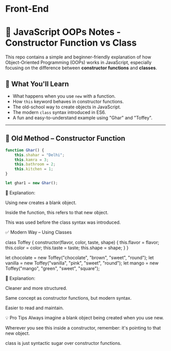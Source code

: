 # Front-End

# 🧠 JavaScript OOPs Notes - Constructor Function vs Class

This repo contains a simple and beginner-friendly explanation of how Object-Oriented Programming (OOPs) works in JavaScript, especially focusing on the difference between **constructor functions** and **classes**.

## 🚀 What You'll Learn

- What happens when you use `new` with a function.
- How `this` keyword behaves in constructor functions.
- The old-school way to create objects in JavaScript.
- The modern `class` syntax introduced in ES6.
- A fun and easy-to-understand example using "Ghar" and "Toffey".

---

## 📜 Old Method – Constructor Function

```js
function Ghar() {
    this.shahar = "Delhi";
    this.kamra = 3;
    this.bathroom = 2;
    this.kitchen = 1;
}

let ghar1 = new Ghar();
```

🧠 Explanation:

Using new creates a blank object.

Inside the function, this refers to that new object.

This was used before the class syntax was introduced.

✅ Modern Way – Using Classes

class Toffey {
    constructor(flavor, color, taste, shape) {
        this.flavor = flavor;
        this.color = color;
        this.taste = taste;
        this.shape = shape;
    }
}

let chocolate = new Toffey("chocolate", "brown", "sweet", "round");
let vanilla = new Toffey("vanilla", "pink", "sweet", "round");
let mango = new Toffey("mango", "green", "sweet", "square");


🎯 Explanation:

Cleaner and more structured.

Same concept as constructor functions, but modern syntax.

Easier to read and maintain.

💡 Pro Tips
Always imagine a blank object being created when you use new.

Wherever you see this inside a constructor, remember: it's pointing to that new object.

class is just syntactic sugar over constructor functions.


